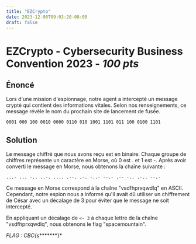 ```yaml
---
title: "EZCrypto"
date: 2023-12-06T09:03:20-08:00
draft: false
---
```


# EZCrypto - Cybersecurity Business Convention 2023 - *100 pts*

## Énoncé

Lors d'une mission d'espionnage, notre agent a intercepté un message crypté qui contient des informations vitales. Selon nos renseignements, ce message révèle le nom du prochain site de lancement de fusée.

```
0001 000 100 0010 0000 0110 010 1001 1101 011 100 0100 1101
```


## Solution

Le message chiffré que nous avons reçu est en binaire. Chaque groupe de chiffres représente un caractère en Morse, où 0 est . et 1 est -. Après avoir converti le message en Morse, nous obtenons la chaîne suivante :

```
...- ... -.. ..-. .... .--. .-. -..- --.- .-- -.. .-.. --.-
```

Ce message en Morse correspond à la chaîne "vsdfhprxqwdlq" en ASCII. Cependant, notre espion nous a informé qu'il avait dû utiliser un chiffrement de César avec un décalage de 3 pour éviter que le message ne soit intercepté.

En appliquant un décalage de ```<- 3``` à chaque lettre de la chaîne "vsdfhprxqwdlq", nous obtenons le flag "spacemountain".

*FLAG : CBC{s********}*